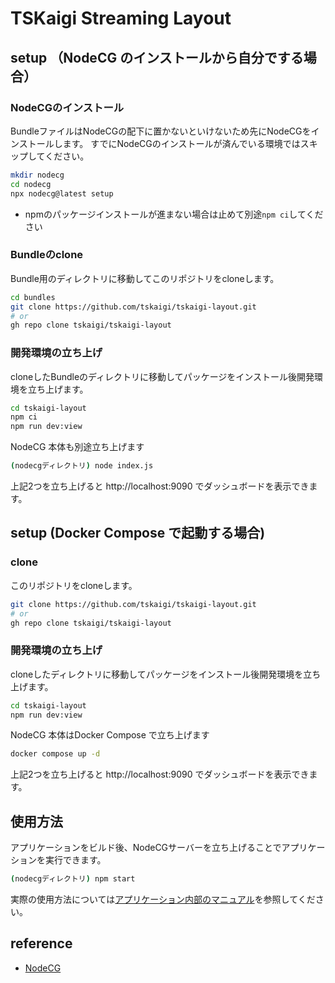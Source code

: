 # TSKaigi Streaming Layout

## setup （NodeCG のインストールから自分でする場合）

### NodeCGのインストール

BundleファイルはNodeCGの配下に置かないといけないため先にNodeCGをインストールします。
すでにNodeCGのインストールが済んでいる環境ではスキップしてください。

```sh
mkdir nodecg
cd nodecg
npx nodecg@latest setup
```

- npmのパッケージインストールが進まない場合は止めて別途`npm ci`してください

### Bundleのclone

Bundle用のディレクトリに移動してこのリポジトリをcloneします。

```sh
cd bundles
git clone https://github.com/tskaigi/tskaigi-layout.git
# or
gh repo clone tskaigi/tskaigi-layout
```

### 開発環境の立ち上げ

cloneしたBundleのディレクトリに移動してパッケージをインストール後開発環境を立ち上げます。

```sh
cd tskaigi-layout
npm ci
npm run dev:view
```

NodeCG 本体も別途立ち上げます

```sh
(nodecgディレクトリ) node index.js
```

上記2つを立ち上げると http://localhost:9090 でダッシュボードを表示できます。

## setup (Docker Compose で起動する場合)

### clone

このリポジトリをcloneします。

```sh
git clone https://github.com/tskaigi/tskaigi-layout.git
# or
gh repo clone tskaigi/tskaigi-layout
```

### 開発環境の立ち上げ

cloneしたディレクトリに移動してパッケージをインストール後開発環境を立ち上げます。

```sh
cd tskaigi-layout
npm run dev:view
```

NodeCG 本体はDocker Compose で立ち上げます

```sh
docker compose up -d
```

上記2つを立ち上げると http://localhost:9090 でダッシュボードを表示できます。

## 使用方法

アプリケーションをビルド後、NodeCGサーバーを立ち上げることでアプリケーションを実行できます。

```sh
(nodecgディレクトリ) npm start
```

実際の使用方法については[アプリケーション内部のマニュアル](https://github.com/tskaigi/tskaigi-layout/blob/main/src/browser/dashboard/data/manual/index.md)を参照してください。

## reference

- [NodeCG](https://www.nodecg.dev/ja/)
